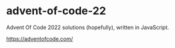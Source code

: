 # advent-of-code-22
Advent Of Code 2022 solutions (hopefully), written in JavaScript.

https://adventofcode.com/
